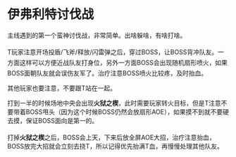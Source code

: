 # 伊弗利特讨伐战

主线遇到的第一个蛮神讨伐战，非常简单。出啥躲啥，有啥打啥。

<img class="no-zoom sm-icon" :src="$withBase('/images/jobs/tank.png')" height="20">T玩家注意开场投盾/飞斧/释放/闪雷弹之后，穿过BOSS，让BOSS背冲队友。一方面这样可以方便<img class="no-zoom sm-icon" :src="$withBase('/images/jobs/melee.png')" height="20">近战队友打身位，另外一方面BOSS会出现随机扇形喷火，如果BOSS面朝队友就会误伤友军了。<img class="no-zoom sm-icon" :src="$withBase('/images/jobs/healer.png')" height="20">治疗注意BOSS喷火比较疼，及时抬血。

其他玩家也要注意，不要跟T站在一起。

打到一半的时候场地中央会出现**火狱之楔**，此时需要玩家转火目标，但是T注意不要带着BOSS甩头（因为这个时候BOSS仍然会放扇形AOE），如果摸不到就不要硬去摸，保证BOSS面向是第一的。

打掉**火狱之楔**之后，BOSS会上天，下来后放全屏AOE大招，<img class="no-zoom sm-icon" :src="$withBase('/images/jobs/healer.png')" height="20">治疗注意抬血，BOSS放完大招就会立刻去挠T，所以记得优先抬满T血，再慢慢处理其他队友。